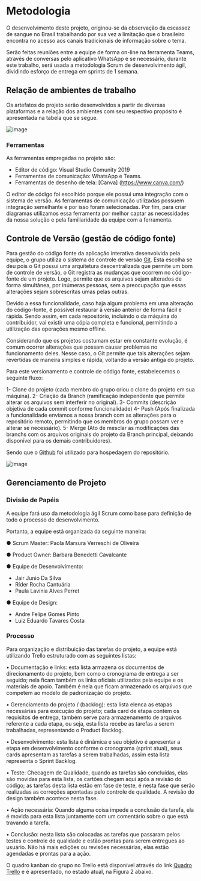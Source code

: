 
# Metodologia

 O desenvolvimento deste projeto, originou-se da observação da escassez de sangue no Brasil trabalhando por sua vez a limitação que o brasileiro encontra no acesso aos canais tradicionais de informação sobre o tema.
 
 Serão feitas reuniões entre a equipe de forma on-line na ferramenta Teams, através de conversas pelo aplicativo WhatsApp e se necessário, durante este trabalho, será usada a metodologia Scrum de desenvolvimento ágil, dividindo esforço de entrega em sprints de 1 semana. 

## Relação de ambientes de trabalho

Os artefatos do projeto serão desenvolvidos a partir de diversas plataformas e a relação dos ambientes com seu respectivo propósito é apresentada na tabela que se segue.

![image](https://user-images.githubusercontent.com/103156976/192170871-5527c040-8118-434f-99d1-31828ead5059.png)

### Ferramentas

As ferramentas empregadas no projeto são:

- Editor de código: Visual Studio Comunity 2019
- Ferramentas de comunicação: WhatsApp e Teams.
- Ferramentas de desenho de tela: [Canva] (https://www.canva.com/)

O editor de código foi escolhido porque ele possui uma integração com o sistema de versão.
As ferramentas de comunicação utilizadas possuem integração semelhante e por isso foram selecionadas.
Por fim, para criar diagramas utilizamos essa ferramenta por melhor captar as necessidades da nossa solução e pela familiaridade da equipe com a ferramenta.

## Controle de Versão (gestão de código fonte)

 Para gestão do código fonte da aplicação interativa desenvolvida pela equipe, o grupo utiliza o sistema de controle de versão [Git](https://git-scm.com/). Esta escolha se deu pois o Git possui uma arquitetura descentralizada que permite um bom de controle de versão, o Git registra as mudanças que ocorrem no código-fonte de um projeto. Logo, permite que os arquivos sejam alterados de forma simultânea, por inúmeras pessoas, sem a preocupação que essas alterações sejam sobrescritas umas pelas outras.
 
 Devido a essa funcionalidade, caso haja algum problema em uma alteração do código-fonte, é possível restaurar à versão anterior de forma fácil e rápida. Sendo assim, em cada repositório, incluindo o da máquina do contribuidor, vai existir uma cópia completa e funcional, permitindo a utilização das operações mesmo offline.
 
 Considerando que os projetos costumam estar em constante evolução, é comum ocorrer alterações que possam causar problemas no funcionamento deles. Nesse caso, o Git permite que tais alterações sejam revertidas de maneira simples e rápida, voltando a versão antiga do projeto.
 
Para este versionamento e controle de código fonte, estabelecemos o seguinte fluxo:

1-	Clone do projeto (cada membro do grupo criou o clone do projeto em sua máquina). 
2-	Criação da Branch (ramificação independente que permite alterar os arquivos sem interferir no original).
3-	Commits (descrição objetiva de cada commit conforme funcionalidade)
4-	Push (Após finalizada a funcionalidade enviamos a nossa branch com as alterações para o repositório remoto, permitindo que os membros do grupo possam ver e alterar se necessário).
5-	Merge (Ato de mesclar as modificações das branchs com os arquivos originais do projeto da Branch principal, deixando disponível para os demais contribuidores).

 Sendo que o [Github](https://github.com) foi utilizado para hospedagem do repositório.
 
 ![image](https://user-images.githubusercontent.com/103156976/192171014-20a5ba40-f3c9-4305-9ded-f6560303633b.png)


## Gerenciamento de Projeto

### Divisão de Papéis

A equipe fará uso da metodologia ágil Scrum como base para definição de todo o processo de desenvolvimento.

Portanto, a equipe está organizada da seguinte maneira:

● Scrum Master: Paola Marsura Verreschi de Oliveira

● Product Owner: Barbara Benedetti Cavalcante

● Equipe de Desenvolvimento:
- Jair Junio Da Silva
- Ríder Rocha Cantuária
- Paula Lavínia Alves Perret

● Equipe de Design:
- Andre Felipe Gomes Pinto
- Luiz Eduardo Tavares Costa

### Processo

Para organização e distribuição das tarefas do projeto, a equipe está utilizando Trello estruturado com as seguintes listas:

•	Documentação e links: esta lista armazena os documentos de direcionamento do projeto, bem como o cronograma de entrega a ser seguido; nela ficam também os links oficiais utilizados pela equipe e os materiais de apoio. Também é nela que ficam armazenado os arquivos que competem ao modelo de padronização do projeto. 

•	Gerenciamento do projeto / (backlog): esta lista elenca as etapas necessárias para execução do projeto; cada card de etapa contém os requisitos de entrega, também serve para armazenamento de arquivos referente a cada etapa, ou seja, esta lista recebe as tarefas a serem trabalhadas, representando o Product Backlog.

•	Desenvolvimento: esta lista é dinâmica e seu objetivo é apresentar a etapa em desenvolvimento conforme o cronograma (sprint atual), seus cards apresentam as tarefas a serem trabalhadas, assim esta lista representa o Sprint Backlog.

•	Teste: Checagem de Qualidade, quando as tarefas são concluídas, elas são movidas para esta lista, os cartões chegam aqui após a revisão do código; as tarefas desta lista estão em fase de teste, é nesta fase que serão realizadas as correções apontadas pelo controle de qualidade. A revisão do design também acontece nesta fase.

•	Ação necessária: Quando alguma coisa impede a conclusão da tarefa, ela é movida para esta lista juntamente com um comentário sobre o que está travando a tarefa.

•	Conclusão: nesta lista são colocadas as tarefas que passaram pelos testes e controle de qualidade e estão prontas para serem entregues ao usuário. Não há mais edições ou revisões necessárias, elas estão agendadas e prontas para a ação.


O quadro kanban do grupo no Trello está disponível através do link [Quadro Trello](https://trello.com/b/KRFCKLn0/grupo-1-turma-1-eixo-2-ads-2022) e é apresentado, no estado atual, na Figura 2 abaixo. 


